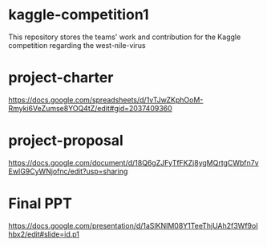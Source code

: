 # kaggle-competition1
This repository stores the teams' work and contribution for the Kaggle competition regarding the west-nile-virus


# project-charter
https://docs.google.com/spreadsheets/d/1vTJwZKphOoM-Rmyki6VeZumse8YOQ4tZ/edit#gid=2037409360

# project-proposal
https://docs.google.com/document/d/18Q6gZJFyTfFKZj8ygMQrtgCWbfn7vEwIG9CyWNjofnc/edit?usp=sharing

# Final PPT
https://docs.google.com/presentation/d/1aSlKNIM08Y1TeeThjUAh2f3Wf9oIhbx2/edit#slide=id.p1
